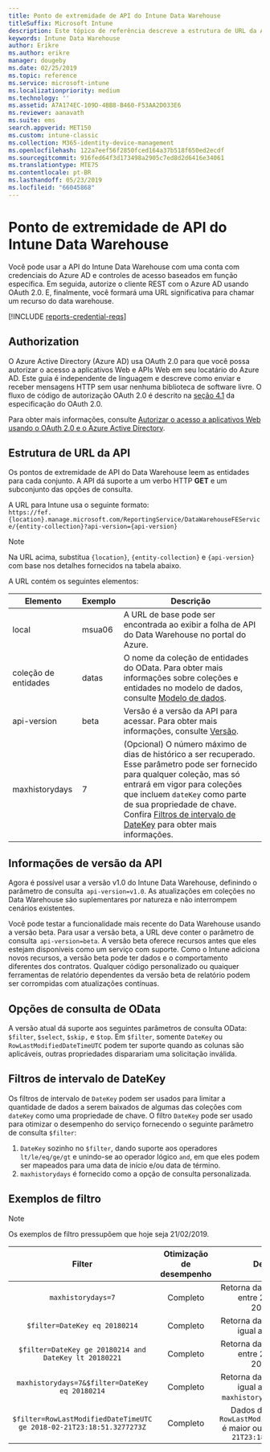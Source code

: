 ```yaml
---
title: Ponto de extremidade de API do Intune Data Warehouse
titleSuffix: Microsoft Intune
description: Este tópico de referência descreve a estrutura de URL da API do Microsoft Intune Data Warehouse. Exemplos de filtro são fornecidos.
keywords: Intune Data Warehouse
author: Erikre
ms.author: erikre
manager: dougeby
ms.date: 02/25/2019
ms.topic: reference
ms.service: microsoft-intune
ms.localizationpriority: medium
ms.technology: ''
ms.assetid: A7A174EC-109D-4BB8-B460-F53AA2D033E6
ms.reviewer: aanavath
ms.suite: ems
search.appverid: MET150
ms.custom: intune-classic
ms.collection: M365-identity-device-management
ms.openlocfilehash: 122a7eef56f2850fced164a37b518f650ed2ecdf
ms.sourcegitcommit: 916fed64f3d173498a2905c7ed8d2d6416e34061
ms.translationtype: MTE75
ms.contentlocale: pt-BR
ms.lasthandoff: 05/23/2019
ms.locfileid: "66045868"
---
```

# <a name="intune-data-warehouse-api-endpoint"></a>Ponto de extremidade de API do Intune Data Warehouse

Você pode usar a API do Intune Data Warehouse com uma conta com credenciais do Azure AD e controles de acesso baseados em função específica. Em seguida, autorize o cliente REST com o Azure AD usando OAuth 2.0. E, finalmente, você formará uma URL significativa para chamar um recurso do data warehouse.

[!INCLUDE [reports-credential-reqs](./includes/reports-credential-reqs.md)]

## <a name="authorization"></a>Authorization

O Azure Active Directory (Azure AD) usa OAuth 2.0 para que você possa autorizar o acesso a aplicativos Web e APIs Web em seu locatário do Azure AD. Este guia é independente de linguagem e descreve como enviar e receber mensagens HTTP sem usar nenhuma biblioteca de software livre. O fluxo de código de autorização OAuth 2.0 é descrito na [seção 4.1](https://tools.ietf.org/html/rfc6749#section-4.1) da especificação do OAuth 2.0.

Para obter mais informações, consulte [Autorizar o acesso a aplicativos Web usando o OAuth 2.0 e o Azure Active Directory](https://docs.microsoft.com/azure/active-directory/develop/active-directory-protocols-oauth-code).

## <a name="api-url-structure"></a>Estrutura de URL da API

Os pontos de extremidade de API do Data Warehouse leem as entidades para cada conjunto. A API dá suporte a um verbo HTTP **GET** e um subconjunto das opções de consulta.

A URL para Intune usa o seguinte formato:  
`https://fef.{location}.manage.microsoft.com/ReportingService/DataWarehouseFEService/{entity-collection}?api-version={api-version}`

> [!NOTE]
> Na URL acima, substitua `{location}`, `{entity-collection}` e `{api-version}` com base nos detalhes fornecidos na tabela abaixo.

A URL contém os seguintes elementos:

| Elemento | Exemplo | Descrição |
|-------------------|------------|--------------------------------------------------------------------------------------------------------------------|
| local | msua06 | A URL de base pode ser encontrada ao exibir a folha de API do Data Warehouse no portal do Azure. |
| coleção de entidades | datas | O nome da coleção de entidades do OData. Para obter mais informações sobre coleções e entidades no modelo de dados, consulte [Modelo de dados](reports-ref-data-model.md). |
| api-version | beta | Versão é a versão da API para acessar. Para obter mais informações, consulte [Versão](reports-api-url.md#api-version-information). |
| maxhistorydays | 7 | (Opcional) O número máximo de dias de histórico a ser recuperado. Esse parâmetro pode ser fornecido para qualquer coleção, mas só entrará em vigor para coleções que incluem `dateKey` como parte de sua propriedade de chave. Confira [Filtros de intervalo de DateKey](reports-api-url.md#datekey-range-filters) para obter mais informações. |

## <a name="api-version-information"></a>Informações de versão da API

Agora é possível usar a versão v1.0 do Intune Data Warehouse, definindo o parâmetro de consulta  `api-version=v1.0`. As atualizações em coleções no Data Warehouse são suplementares por natureza e não interrompem cenários existentes.

Você pode testar a funcionalidade mais recente do Data Warehouse usando a versão beta. Para usar a versão beta, a URL deve conter o parâmetro de consulta  `api-version=beta`. A versão beta oferece recursos antes que eles estejam disponíveis como um serviço com suporte. Como o Intune adiciona novos recursos, a versão beta pode ter dados e o comportamento diferentes dos contratos. Qualquer código personalizado ou quaiquer ferramentas de relatório dependentes da versão beta de relatório podem ser corrompidas com atualizações contínuas.

## <a name="odata-query-options"></a>Opções de consulta de OData

A versão atual dá suporte aos seguintes parâmetros de consulta OData: `$filter`, `$select`, `$skip,` e `$top`. Em `$filter`, somente `DateKey` ou `RowLastModifiedDateTimeUTC` podem ter suporte quando as colunas são aplicáveis, outras propriedades disparariam uma solicitação inválida.

## <a name="datekey-range-filters"></a>Filtros de intervalo de DateKey

Os filtros de intervalo de `DateKey` podem ser usados para limitar a quantidade de dados a serem baixados de algumas das coleções com `dateKey` como uma propriedade de chave. O filtro `DateKey` pode ser usado para otimizar o desempenho do serviço fornecendo o seguinte parâmetro de consulta `$filter`:

1.  `DateKey` sozinho no `$filter`, dando suporte aos operadores `lt/le/eq/ge/gt` e unindo-se ao operador lógico `and`, em que eles podem ser mapeados para uma data de início e/ou data de término.
2.  `maxhistorydays` é fornecido como a opção de consulta personalizada.<br>

## <a name="filter-examples"></a>Exemplos de filtro

> [!NOTE]
> Os exemplos de filtro pressupõem que hoje seja 21/02/2019.

|                             Filter                             |           Otimização de desempenho           |                                          Descrição                                          |
|:--------------------------------------------------------------:|:--------------------------------------------:|:---------------------------------------------------------------------------------------------:|
|    `maxhistorydays=7`                                            |    Completo                                      |    Retorna dados com `DateKey` entre 20180214 e 20180221.                                     |
|    `$filter=DateKey eq 20180214`                                 |    Completo                                      |    Retorna dados com `DateKey` igual a 20180214.                                                    |
|    `$filter=DateKey ge 20180214 and DateKey lt 20180221`         |    Completo                                      |    Retorna dados com `DateKey` entre 20180214 e 20180220.                                     |
|    `maxhistorydays=7&$filter=DateKey eq 20180214`                |    Completo                                      |    Retorna dados com `DateKey` igual a 20180214. `maxhistorydays` é ignorado.                            |
|    `$filter=RowLastModifiedDateTimeUTC ge 2018-02-21T23:18:51.3277273Z`                                |    Completo                                       |    Dados de retorno com `RowLastModifiedDateTimeUTC` é maior ou igual a `2018-02-21T23:18:51.3277273Z`                             |
